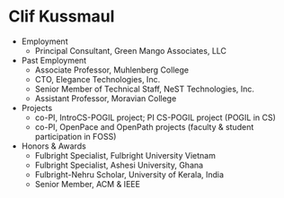 # Clif Kussmaul

* Employment
  * Principal Consultant, Green Mango Associates, LLC
* Past Employment
  * Associate Professor, Muhlenberg College
  * CTO, Elegance Technologies, Inc.
  * Senior Member of Technical Staff, NeST Technologies, Inc.
  * Assistant Professor, Moravian College
* Projects
  * co-PI, IntroCS-POGIL project; PI CS-POGIL project (POGIL in CS)
  * co-PI, OpenPace and OpenPath projects (faculty & student participation in FOSS) 
* Honors & Awards
  * Fulbright Specialist, Fulbright University Vietnam
  * Fulbright Specialist, Ashesi University, Ghana
  * Fulbright-Nehru Scholar, University of Kerala, India
  * Senior Member, ACM & IEEE

<!--
**kussmaul/kussmaul** is a ✨ _special_ ✨ repository because its `README.md` (this file) appears on your GitHub profile.

Here are some ideas to get you started:

- 🔭 I’m currently working on ...
- 🌱 I’m currently learning ...
- 👯 I’m looking to collaborate on ...
- 🤔 I’m looking for help with ...
- 💬 Ask me about ...
- 📫 How to reach me: ...
- 😄 Pronouns: ...
- ⚡ Fun fact: ...
-->
